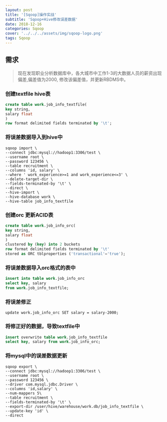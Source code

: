 ```yaml
---
layout: post
title: '[Sqoop]操作实战'
subtitle: 'Sqoop+Hive修改误差数据'
date: 2018-12-16
categories: Sqoop
cover: '../../../assets/img/sqoop-logo.png'
tags: Sqoop
---
```


## 需求

> 现在发现职业分析数据库中，各大城市中工作1-3的大数据人员的薪资出现偏差,偏差值为2000, 修改该偏差值，并更新RBDMS中。

### 创建textfile hive表
```sql
create table work.job_info_textfile(
key string,
salary float
) 
row format delimited fields terminated by '\t';
```
### 将误差数据导入到hive中
```shell
sqoop import \
--connect jdbc:mysql://hadoop1:3306/test \
--username root \
--password 123456 \
--table recruitment \
--columns 'id, salary' \
--where ' work_experience>=1 and work_experience<=3' \
--delete-target-dir \
--fields-terminated-by '\t' \
--direct \
--hive-import \
--hive-database work \
--hive-table job_info_textfile
```

### 创建orc 更新ACID表
```sql
create table work.job_info_orc(
key string,
salary float
) 
clustered by (key) into 2 buckets
row format delimited fields terminated by '\t'
stored as ORC tblproperties ('transactional'='true');
```

### 将误差数据导入orc格式的表中
```sql
insert into table work.job_info_orc
select key, salary
from work.job_info_textfile;
```

### 将误差修正
```
update work.job_info_orc SET salary = salary-2000;
```

### 将修正好的数据，导致textfile中
```sql
insert overwrite table work.job_info_textfile
select key, salary from work.job_info_orc;
```

### 将mysql中的误差数据更新
```shell
sqoop export \
--connect jdbc:mysql://hadoop1:3306/test \
--username root \
--password 123456 \
--driver com.mysql.jdbc.Driver \
--columns 'id,salary' \
--num-mappers 5\
--table recruitment \
--fields-terminated-by '\t' \
--export-dir /user/hive/warehouse/work.db/job_info_textfile \
--update-key 'id' \
--direct
```